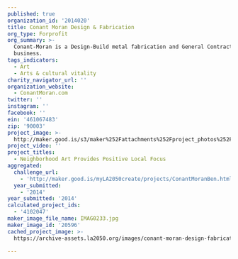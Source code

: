 ```yaml
---
published: true
organization_id: '2014020'
title: Conant Moran Design & Fabrication
org_type: Forprofit
org_summary: >-
  Conant-Moran is a Design-Build metal fabrication and General Contracting
  business.
tags_indicators:
  - Art
  - Arts & cultural vitality
charity_navigator_url: ''
organization_website:
  - ConantMoran.com
twitter: ''
instagram: ''
facebook: ''
ein: '461067483'
zip: '90003'
project_image: >-
  http://maker.good.is/s3/maker%252Fattachments%252Fproject_photos%252Fimages%252F20596%252Fdisplay%252FIMAG0233.jpg=c570x385
project_video: ''
project_titles:
  - Neighborhood Art Provides Positive Local Focus
aggregated:
  challenge_url:
    - 'http://maker.good.is/myLA2050create/projects/ConantMoranBen.html'
  year_submitted:
    - '2014'
year_submitted: '2014'
calculated_project_ids:
  - '4102047'
maker_image_file_name: IMAG0233.jpg
maker_image_id: '20596'
cached_project_image: >-
  https://archive-assets.la2050.org/images/conant-moran-design-fabrication/maker.good.is/s3/maker%252Fattachments%252Fproject_photos%252Fimages%252F20596%252Fdisplay%252FIMAG0233.jpg=c570x385.jpg

---
```

